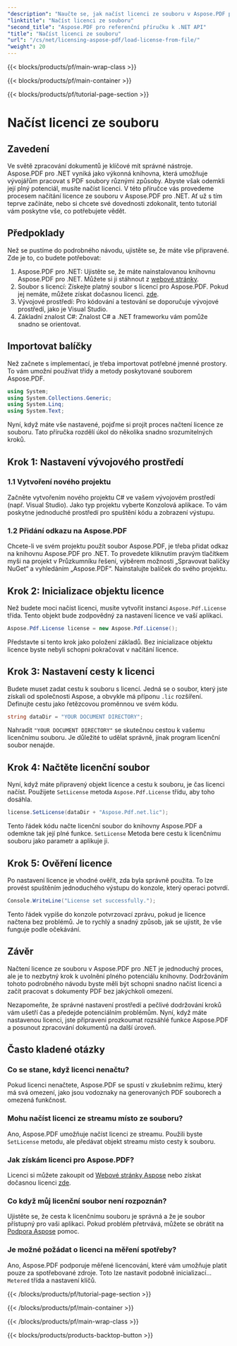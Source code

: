 ```yaml
---
"description": "Naučte se, jak načíst licenci ze souboru v Aspose.PDF pro .NET s tímto komplexním průvodcem. Zajistěte si plnou funkčnost správným nastavením licence."
"linktitle": "Načíst licenci ze souboru"
"second_title": "Aspose.PDF pro referenční příručku k .NET API"
"title": "Načíst licenci ze souboru"
"url": "/cs/net/licensing-aspose-pdf/load-license-from-file/"
"weight": 20
---
```


{{< blocks/products/pf/main-wrap-class >}}

{{< blocks/products/pf/main-container >}}

{{< blocks/products/pf/tutorial-page-section >}}

# Načíst licenci ze souboru

## Zavedení

Ve světě zpracování dokumentů je klíčové mít správné nástroje. Aspose.PDF pro .NET vyniká jako výkonná knihovna, která umožňuje vývojářům pracovat s PDF soubory různými způsoby. Abyste však odemkli její plný potenciál, musíte načíst licenci. V této příručce vás provedeme procesem načítání licence ze souboru v Aspose.PDF pro .NET. Ať už s tím teprve začínáte, nebo si chcete své dovednosti zdokonalit, tento tutoriál vám poskytne vše, co potřebujete vědět.

## Předpoklady

Než se pustíme do podrobného návodu, ujistěte se, že máte vše připravené. Zde je to, co budete potřebovat:

1. Aspose.PDF pro .NET: Ujistěte se, že máte nainstalovanou knihovnu Aspose.PDF pro .NET. Můžete si ji stáhnout z [webové stránky](https://releases.aspose.com/pdf/net/).
2. Soubor s licencí: Získejte platný soubor s licencí pro Aspose.PDF. Pokud jej nemáte, můžete získat dočasnou licenci. [zde](https://purchase.aspose.com/temporary-license/).
3. Vývojové prostředí: Pro kódování a testování se doporučuje vývojové prostředí, jako je Visual Studio.
4. Základní znalost C#: Znalost C# a .NET frameworku vám pomůže snadno se orientovat.

## Importovat balíčky

Než začnete s implementací, je třeba importovat potřebné jmenné prostory. To vám umožní používat třídy a metody poskytované souborem Aspose.PDF.

```csharp
using System;
using System.Collections.Generic;
using System.Linq;
using System.Text;
```

Nyní, když máte vše nastavené, pojďme si projít proces načtení licence ze souboru. Tato příručka rozdělí úkol do několika snadno srozumitelných kroků.

## Krok 1: Nastavení vývojového prostředí

### 1.1 Vytvoření nového projektu
Začněte vytvořením nového projektu C# ve vašem vývojovém prostředí (např. Visual Studio). Jako typ projektu vyberte Konzolová aplikace. To vám poskytne jednoduché prostředí pro spuštění kódu a zobrazení výstupu.

### 1.2 Přidání odkazu na Aspose.PDF
Chcete-li ve svém projektu použít soubor Aspose.PDF, je třeba přidat odkaz na knihovnu Aspose.PDF pro .NET. To provedete kliknutím pravým tlačítkem myši na projekt v Průzkumníku řešení, výběrem možnosti „Spravovat balíčky NuGet“ a vyhledáním „Aspose.PDF“. Nainstalujte balíček do svého projektu.

## Krok 2: Inicializace objektu licence

Než budete moci načíst licenci, musíte vytvořit instanci `Aspose.Pdf.License` třída. Tento objekt bude zodpovědný za nastavení licence ve vaší aplikaci.

```csharp
Aspose.Pdf.License license = new Aspose.Pdf.License();
```

Představte si tento krok jako položení základů. Bez inicializace objektu licence byste nebyli schopni pokračovat v načítání licence.

## Krok 3: Nastavení cesty k licenci

Budete muset zadat cestu k souboru s licencí. Jedná se o soubor, který jste získali od společnosti Aspose, a obvykle má příponu `.lic` rozšíření. Definujte cestu jako řetězcovou proměnnou ve svém kódu.

```csharp
string dataDir = "YOUR DOCUMENT DIRECTORY";
```

Nahradit `"YOUR DOCUMENT DIRECTORY"` se skutečnou cestou k vašemu licenčnímu souboru. Je důležité to udělat správně, jinak program licenční soubor nenajde.

## Krok 4: Načtěte licenční soubor

Nyní, když máte připravený objekt licence a cestu k souboru, je čas licenci načíst. Použijete `SetLicense` metoda `Aspose.Pdf.License` třídu, aby toho dosáhla.

```csharp
license.SetLicense(dataDir + "Aspose.Pdf.net.lic");
```

Tento řádek kódu načte licenční soubor do knihovny Aspose.PDF a odemkne tak její plné funkce. `SetLicense` Metoda bere cestu k licenčnímu souboru jako parametr a aplikuje ji.

## Krok 5: Ověření licence

Po nastavení licence je vhodné ověřit, zda byla správně použita. To lze provést spuštěním jednoduchého výstupu do konzole, který operaci potvrdí.

```csharp
Console.WriteLine("License set successfully.");
```

Tento řádek vypíše do konzole potvrzovací zprávu, pokud je licence načtena bez problémů. Je to rychlý a snadný způsob, jak se ujistit, že vše funguje podle očekávání.

## Závěr

Načtení licence ze souboru v Aspose.PDF pro .NET je jednoduchý proces, ale je to nezbytný krok k uvolnění plného potenciálu knihovny. Dodržováním tohoto podrobného návodu byste měli být schopni snadno načíst licenci a začít pracovat s dokumenty PDF bez jakýchkoli omezení.

Nezapomeňte, že správné nastavení prostředí a pečlivé dodržování kroků vám ušetří čas a předejde potenciálním problémům. Nyní, když máte nastavenou licenci, jste připraveni prozkoumat rozsáhlé funkce Aspose.PDF a posunout zpracování dokumentů na další úroveň.

## Často kladené otázky

### Co se stane, když licenci nenačtu?  
Pokud licenci nenačtete, Aspose.PDF se spustí v zkušebním režimu, který má svá omezení, jako jsou vodoznaky na generovaných PDF souborech a omezená funkčnost.

### Mohu načíst licenci ze streamu místo ze souboru?  
Ano, Aspose.PDF umožňuje načíst licenci ze streamu. Použili byste `SetLicense` metodu, ale předávat objekt streamu místo cesty k souboru.

### Jak získám licenci pro Aspose.PDF?  
Licenci si můžete zakoupit od [Webové stránky Aspose](https://purchase.aspose.com/buy) nebo získat dočasnou licenci [zde](https://purchase.aspose.com/temporary-license/).

### Co když můj licenční soubor není rozpoznán?  
Ujistěte se, že cesta k licenčnímu souboru je správná a že je soubor přístupný pro vaši aplikaci. Pokud problém přetrvává, můžete se obrátit na [Podpora Aspose](https://forum.aspose.com/c/pdf/10) pomoc.

### Je možné požádat o licenci na měření spotřeby?  
Ano, Aspose.PDF podporuje měřené licencování, které vám umožňuje platit pouze za spotřebované zdroje. Toto lze nastavit podobně inicializací... `Metered` třída a nastavení klíčů.

{{< /blocks/products/pf/tutorial-page-section >}}

{{< /blocks/products/pf/main-container >}}

{{< /blocks/products/pf/main-wrap-class >}}

{{< blocks/products/products-backtop-button >}}